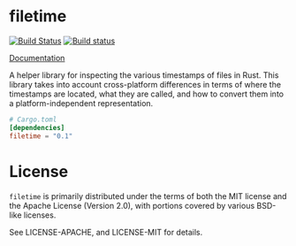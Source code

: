 # filetime

[![Build Status](https://travis-ci.org/alexcrichton/filetime.svg?branch=master)](https://travis-ci.org/alexcrichton/filetime)
[![Build status](https://ci.appveyor.com/api/projects/status/9tatexq47i3ee13k?svg=true)](https://ci.appveyor.com/project/alexcrichton/filetime)

[Documentation](http://alexcrichton.com/filetime/filetime/index.html)

A helper library for inspecting the various timestamps of files in Rust. This
library takes into account cross-platform differences in terms of where the
timestamps are located, what they are called, and how to convert them into a
platform-independent representation.

```toml
# Cargo.toml
[dependencies]
filetime = "0.1"
```

# License

`filetime` is primarily distributed under the terms of both the MIT license and
the Apache License (Version 2.0), with portions covered by various BSD-like
licenses.

See LICENSE-APACHE, and LICENSE-MIT for details.
